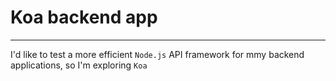 # Koa backend app

---

I'd like to test a more efficient `Node.js` API framework for mmy backend applications, so I'm exploring `Koa`
